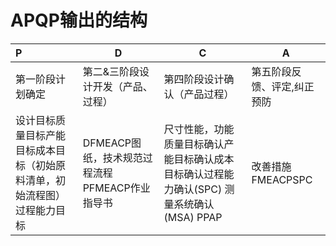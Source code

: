 # APQP输出的结构

| P                                                            | D                                              | C                                                            | A                           |
| :----------------------------------------------------------- | ---------------------------------------------- | ------------------------------------------------------------ | --------------------------- |
| 第一阶段计划确定                                             | 第二&三阶段设计开发（产品、过程）              | 第四阶段设计确认（产品过程）                                 | 第五阶段反馈、评定,纠正预防 |
| 设计目标质量目标产能目标成本目标（初始原料清单，初始流程图）过程能力目标 | DFMEACP图纸，技术规范过程流程PFMEACP作业指导书 | 尺寸性能，功能质量目标确认产能目标确认成本目标确认过程能力确认(SPC) 测量系统确认 (MSA) PPAP | 改善措施FMEACPSPC           |

